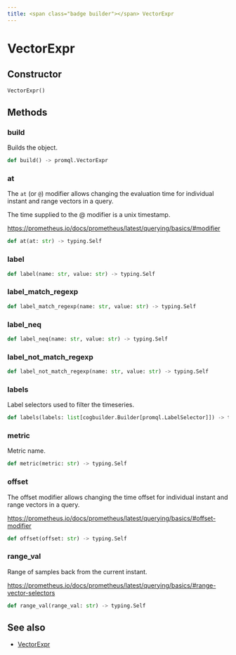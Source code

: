 ```yaml
---
title: <span class="badge builder"></span> VectorExpr
---
```

# <span class="badge builder"></span> VectorExpr

## Constructor

```python
VectorExpr()
```
## Methods

### <span class="badge object-method"></span> build

Builds the object.

```python
def build() -> promql.VectorExpr
```

### <span class="badge object-method"></span> at

The `at` (or `@`) modifier allows changing the evaluation time for individual instant and range vectors in a query.

The time supplied to the @ modifier is a unix timestamp.

https://prometheus.io/docs/prometheus/latest/querying/basics/#modifier

```python
def at(at: str) -> typing.Self
```

### <span class="badge object-method"></span> label

```python
def label(name: str, value: str) -> typing.Self
```

### <span class="badge object-method"></span> label_match_regexp

```python
def label_match_regexp(name: str, value: str) -> typing.Self
```

### <span class="badge object-method"></span> label_neq

```python
def label_neq(name: str, value: str) -> typing.Self
```

### <span class="badge object-method"></span> label_not_match_regexp

```python
def label_not_match_regexp(name: str, value: str) -> typing.Self
```

### <span class="badge object-method"></span> labels

Label selectors used to filter the timeseries.

```python
def labels(labels: list[cogbuilder.Builder[promql.LabelSelector]]) -> typing.Self
```

### <span class="badge object-method"></span> metric

Metric name.

```python
def metric(metric: str) -> typing.Self
```

### <span class="badge object-method"></span> offset

The offset modifier allows changing the time offset for individual instant and range vectors in a query.

https://prometheus.io/docs/prometheus/latest/querying/basics/#offset-modifier

```python
def offset(offset: str) -> typing.Self
```

### <span class="badge object-method"></span> range_val

Range of samples back from the current instant.

https://prometheus.io/docs/prometheus/latest/querying/basics/#range-vector-selectors

```python
def range_val(range_val: str) -> typing.Self
```

## See also

 * <span class="badge object-type-class"></span> [VectorExpr](./object-VectorExpr.md)
